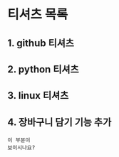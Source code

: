 # 티셔츠 목록
## 1. github 티셔츠
## 2. python 티셔츠
## 3. linux 티셔츠
## 4. 장바구니 담기 기능 추가
```
이 부분이 
보이시나요? 
```
